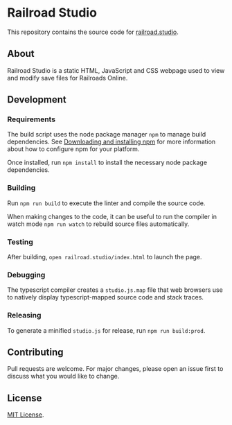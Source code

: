 # Railroad Studio
This repository contains the source code for [railroad.studio](https://railroad.studio/).

## About
Railroad Studio is a static HTML, JavaScript and CSS webpage used to view and modify save files for Railroads Online.

## Development

### Requirements
The build script uses the node package manager `npm` to manage build dependencies. See [Downloading and installing npm](https://docs.npmjs.com/downloading-and-installing-node-js-and-npm) for more information about how to configure npm for your platform.

Once installed, run `npm install` to install the necessary node package dependencies.

### Building
Run `npm run build` to execute the linter and compile the source code.

When making changes to the code, it can be useful to run the compiler in watch mode `npm run watch` to rebuild source files automatically.

### Testing
After building, `open railroad.studio/index.html` to launch the page.

### Debugging
The typescript compiler creates a `studio.js.map` file that web browsers use to natively display typescript-mapped source code and stack traces.

### Releasing
To generate a minified `studio.js` for release, run `npm run build:prod`.

## Contributing
Pull requests are welcome. For major changes, please open an issue first to discuss what you would like to change.

## License
[MIT License](LICENSE).
